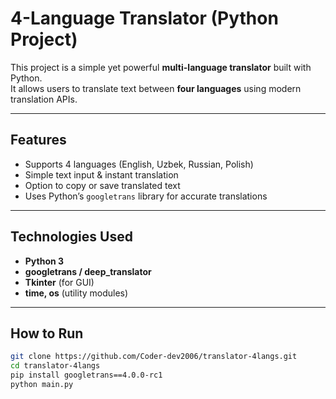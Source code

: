 

#  4-Language Translator (Python Project)

This project is a simple yet powerful **multi-language translator** built with Python.  
It allows users to translate text between **four languages** using modern translation APIs.

---

##  Features
-  Supports 4 languages (English, Uzbek, Russian, Polish)
-  Simple text input & instant translation
-  Option to copy or save translated text
-  Uses Python’s `googletrans` library for accurate translations

---

##  Technologies Used
- **Python 3**
- **googletrans / deep_translator**
- **Tkinter** (for GUI)
- **time, os** (utility modules)

---

##  How to Run
```bash
git clone https://github.com/Coder-dev2006/translator-4langs.git
cd translator-4langs
pip install googletrans==4.0.0-rc1
python main.py

